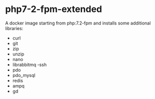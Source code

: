 # php7-2-fpm-extended

A docker image starting from php:7.2-fpm and installs some additional libraries:
  - curl
  - git
  - zip
  - unzip
  - nano 
  - librabbitmq
   -ssh
  - pdo
  - pdo_mysql
  - redis
  - ampq
  - gd
  
